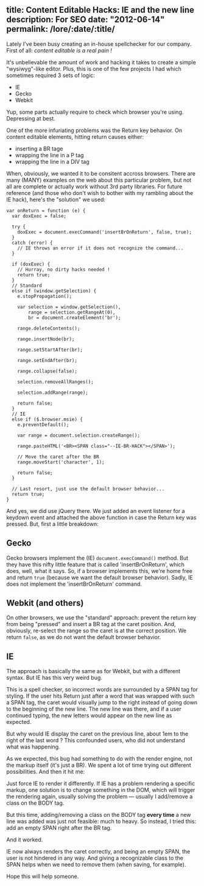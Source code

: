 title: Content Editable Hacks: IE and the new line
description: For SEO
date: "2012-06-14"
permalink: /lore/:date/:title/
---

Lately I've been busy creating an in-house spellchecker for our company. First of all: *content editable is a real pain !*

It's unbelievable the amount of work and hacking it takes to create a simple "wysiwyg"-like editor. Plus, this is one of the few projects I had which sometimes required 3 sets of logic:

 * IE
 * Gecko
 * Webkit

Yup, some parts actually require to check which browser you're using. Depressing at best.

One of the more infuriating problems was the Return key behavior. On content editable elements, hitting return causes either:

 * inserting a BR tage
 * wrapping the line in a P tag
 * wrapping the line in a DIV tag

When, obviously, we wanted it to be consitent accross browsers. There are many (MANY) examples on the web about this particular problem, but not all are complete or actually work without 3rd party libraries. For future reference (and those who don't wish to bother with my rambling about the IE hack), here's the "solution" we used:

    var onReturn = function (e) {
      var doxExec = false;

      try {
        doxExec = document.execCommand('insertBrOnReturn', false, true);
      }
      catch (error) {
        // IE throws an error if it does not recognize the command...
      }

      if (doxExec) {
        // Hurray, no dirty hacks needed !
        return true;
      }
      // Standard
      else if (window.getSelection) {
        e.stopPropagation();

        var selection = window.getSelection(),
            range = selection.getRangeAt(0),
            br = document.createElement('br');

        range.deleteContents();

        range.insertNode(br);

        range.setStartAfter(br);

        range.setEndAfter(br);

        range.collapse(false);

        selection.removeAllRanges();

        selection.addRange(range);

        return false;
      }
      // IE
      else if ($.browser.msie) {
        e.preventDefault();

        var range = document.selection.createRange();

        range.pasteHTML('<BR><SPAN class="--IE-BR-HACK"></SPAN>');

        // Move the caret after the BR
        range.moveStart('character', 1);

        return false;
      }

      // Last resort, just use the default browser behavior...
      return true;
    }

And yes, we did use jQuery there. We just added an event listener for a keydown event and attached the above function in case the Return key was pressed. But, first a little breakdown:

## Gecko

Gecko browsers implement the (IE) `document.execCommand()` method. But they have this nifty little feature that is called 'insertBrOnReturn', which does, well, what it says. So, if a browser implements this, we're home free and return `true` (because we want the default browser behavior). Sadly, IE does not implement the 'insertBrOnReturn' command.

## Webkit (and others)

On other browsers, we use the "standard" approach: prevent the return key from being "pressed" and insert a BR tag at the caret position. And, obviously, re-select the range so the caret is at the correct position. We return `false`, as we do not want the default browser behavior.

## IE

The approach is basically the same as for Webkit, but with a different syntax. But IE has this very weird bug.

This is a spell checker, so incorrect words are surrounded by a SPAN tag for styling. If the user hits Return just after a word that was wrapped with such a SPAN tag, the caret would visually jump to the right instead of going down to the beginning of the new line. The new line was there, and if a user continued typing, the new letters would appear on the new line as expected.

But why would IE display the caret on the previous line, about 1em to the right of the last word ? This confounded users, who did not understand what was happening.

As we expected, this bug had something to do with the render engine, not the markup itself (it's just a BR). We spent a lot of time trying out different possibilities. And then it hit me:

Just force IE to render it differently. If IE has a problem rendering a specific markup, one solution is to change something in the DOM, which will trigger the rendering again, usually solving the problem — usually I add/remove a class on the BODY tag.

But this time, adding/removing a class on the BODY tag **every time** a new line was added was just not feasible: much to heavy. So instead, I tried this: add an empty SPAN right after the BR tag.

And it worked.

IE now always renders the caret correctly, and being an empty SPAN, the user is not hindered in any way. And giving a recognizable class to the SPAN helps when we need to remove them (when saving, for example).

Hope this will help someone.

